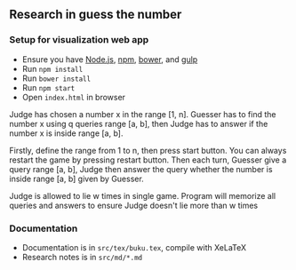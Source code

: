 ## Research in guess the number

### Setup for visualization web app

- Ensure you have [Node.js](https://nodejs.org/en/), [npm](https://www.npmjs.com/), [bower](https://bower.io/), and [gulp](http://gulpjs.com/)
- Run `npm install`
- Run `bower install`
- Run `npm start`
- Open `index.html` in browser

Judge has chosen a number x in the range [1, n]. Guesser has to find the number x using q
queries range [a, b], then Judge has to answer if the number x is inside range [a, b].

Firstly, define the range from 1 to n, then press start button. You can always restart the game
by pressing restart button. Then each turn, Guesser give a query range [a, b], Judge then answer
the query whether the number is inside range [a, b] given by Guesser.

Judge is allowed to lie w times in single game. Program will memorize all queries and answers to
ensure Judge doesn't lie more than w times

### Documentation

- Documentation is in `src/tex/buku.tex`, compile with XeLaTeX
- Research notes is in `src/md/*.md`